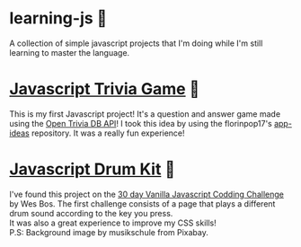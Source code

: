 # learning-js :green_book:
A collection of simple javascript projects that I'm doing while I'm still learning to master the language. 

# [Javascript Trivia Game](https://github.com/analuizasm/learning-js/tree/master/Javascript%20Trivia%20Game) :space_invader:
This is my first Javascript project! It's a question and answer game made using the [Open Trivia DB API](https://opentdb.com/)! I took this idea by using the florinpop17's [app-ideas](https://github.com/florinpop17/app-ideas) repository. It was a really fun experience! 

# [Javascript Drum Kit](https://github.com/analuizasm/learning-js/tree/master/Javascript%20Drum%20Kit) :musical_note:
I've found this project on the [30 day Vanilla Javascript Codding Challenge](https://javascript30.com/) by Wes Bos.
The first challenge consists of a page that plays a different drum sound according to the key you press. <br /> It was also a great experience to improve my CSS skills!<br />
P.S: Background image by musikschule from Pixabay.

